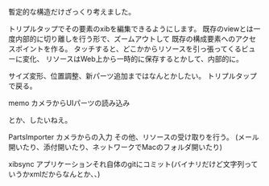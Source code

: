 暫定的な構造だけざっくり考えました。

トリプルタップでその要素のxibを編集できるようにします。
既存のviewとは一度内部的に切り離しを行う形で、ズームアウトして
既存の構成要素へのアクセスポイントを作る。
タッチすると、どこかからリソースを引っ張ってくるビューに変化、
リソースはWeb上から一時的に保存するとかして、内部的に。

サイズ変形、位置調整、新パーツ追加まではなんとかしたい。
トリプルタップで戻る。

memo
カメラからUIパーツの読み込み

とか、したいねえ。

PartsImporter
	カメラからの入力
	その他、リソースの受け取りを行う。
	(メール開いたり、添付開いたり、ネットワークでMacのフォルダ開いたり)

xibsync
	アプリケーションそれ自体のgitにコミット(バイナリだけど文字列っていうかxmlだからなんとか、、)


